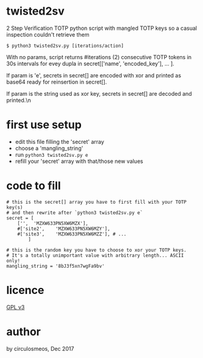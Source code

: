 # twisted2sv 

2 Step Verification TOTP python script with mangled TOTP keys
so a casual inspection couldn't retrieve them
 
    $ python3 twisted2sv.py [iterations/action]

With no params, script returns #iterations (2) consecutive TOTP tokens in 30s intervals for evey dupla in secret[['name', 'encoded_key'], ... ].    

If param is 'e', secrets in secret[] are encoded with xor and printed as base64 ready for reinsertion in secret[].    

If param is the string used as xor key, secrets in secret[] are decoded and printed.\n    


# first use setup

* edit this file filling the 'secret' array
* choose a 'mangling_string'
* run `python3 twisted2sv.py e`
* refill your 'secret' array with that/those new values

# code to fill
    # this is the secret[] array you have to first fill with your TOTP key(s)
    # and then rewrite after `python3 twisted2sv.py e`
    secret = [
        ['',  'MZXW633PN5XW6MZX'], 
        #['site2',    'MZXW633PN5XW6MZY'],
        #['site3',    'MZXW633PN5XW6MZZ'], # ...
            ]

    # this is the random key you have to choose to xor your TOTP keys. 
    # It's a totally unimportant value with arbitrary length... ASCII only!
    mangling_string = '8bJ3f5xn7wgFa9bv'

# licence
[GPL v3](https://www.gnu.org/licenses/gpl-3.0.en.html)

# author
by circulosmeos, Dec 2017